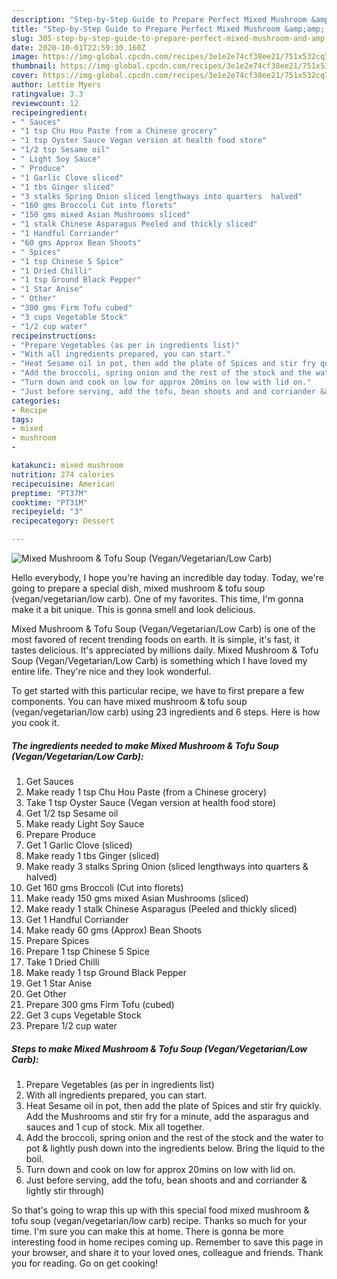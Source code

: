 ```yaml
---
description: "Step-by-Step Guide to Prepare Perfect Mixed Mushroom &amp;amp; Tofu Soup (Vegan/Vegetarian/Low Carb)"
title: "Step-by-Step Guide to Prepare Perfect Mixed Mushroom &amp;amp; Tofu Soup (Vegan/Vegetarian/Low Carb)"
slug: 305-step-by-step-guide-to-prepare-perfect-mixed-mushroom-and-amp-tofu-soup-vegan-vegetarian-low-carb
date: 2020-10-01T22:59:30.160Z
image: https://img-global.cpcdn.com/recipes/3e1e2e74cf38ee21/751x532cq70/mixed-mushroom-tofu-soup-veganvegetarianlow-carb-recipe-main-photo.jpg
thumbnail: https://img-global.cpcdn.com/recipes/3e1e2e74cf38ee21/751x532cq70/mixed-mushroom-tofu-soup-veganvegetarianlow-carb-recipe-main-photo.jpg
cover: https://img-global.cpcdn.com/recipes/3e1e2e74cf38ee21/751x532cq70/mixed-mushroom-tofu-soup-veganvegetarianlow-carb-recipe-main-photo.jpg
author: Lettie Myers
ratingvalue: 3.3
reviewcount: 12
recipeingredient:
- " Sauces"
- "1 tsp Chu Hou Paste from a Chinese grocery"
- "1 tsp Oyster Sauce Vegan version at health food store"
- "1/2 tsp Sesame oil"
- " Light Soy Sauce"
- " Produce"
- "1 Garlic Clove sliced"
- "1 tbs Ginger sliced"
- "3 stalks Spring Onion sliced lengthways into quarters  halved"
- "160 gms Broccoli Cut into florets"
- "150 gms mixed Asian Mushrooms sliced"
- "1 stalk Chinese Asparagus Peeled and thickly sliced"
- "1 Handful Corriander"
- "60 gms Approx Bean Shoots"
- " Spices"
- "1 tsp Chinese 5 Spice"
- "1 Dried Chilli"
- "1 tsp Ground Black Pepper"
- "1 Star Anise"
- " Other"
- "300 gms Firm Tofu cubed"
- "3 cups Vegetable Stock"
- "1/2 cup water"
recipeinstructions:
- "Prepare Vegetables (as per in ingredients list)"
- "With all ingredients prepared, you can start."
- "Heat Sesame oil in pot, then add the plate of Spices and stir fry quickly. Add the Mushrooms and stir fry for a minute, add the asparagus and sauces and 1 cup of stock. Mix all together."
- "Add the broccoli, spring onion and the rest of the stock and the water to pot &amp; lightly push down into the ingredients below. Bring the liquid to the boil."
- "Turn down and cook on low for approx 20mins on low with lid on."
- "Just before serving, add the tofu, bean shoots and and corriander &amp; lightly stir through)"
categories:
- Recipe
tags:
- mixed
- mushroom
- 

katakunci: mixed mushroom  
nutrition: 274 calories
recipecuisine: American
preptime: "PT37M"
cooktime: "PT31M"
recipeyield: "3"
recipecategory: Dessert

---
```



![Mixed Mushroom &amp; Tofu Soup (Vegan/Vegetarian/Low Carb)](https://img-global.cpcdn.com/recipes/3e1e2e74cf38ee21/751x532cq70/mixed-mushroom-tofu-soup-veganvegetarianlow-carb-recipe-main-photo.jpg)

Hello everybody, I hope you're having an incredible day today. Today, we're going to prepare a special dish, mixed mushroom &amp; tofu soup (vegan/vegetarian/low carb). One of my favorites. This time, I'm gonna make it a bit unique. This is gonna smell and look delicious.



Mixed Mushroom &amp; Tofu Soup (Vegan/Vegetarian/Low Carb) is one of the most favored of recent trending foods on earth. It is simple, it's fast, it tastes delicious. It's appreciated by millions daily. Mixed Mushroom &amp; Tofu Soup (Vegan/Vegetarian/Low Carb) is something which I have loved my entire life. They're nice and they look wonderful.


To get started with this particular recipe, we have to first prepare a few components. You can have mixed mushroom &amp; tofu soup (vegan/vegetarian/low carb) using 23 ingredients and 6 steps. Here is how you cook it.

<!--inarticleads1-->

##### The ingredients needed to make Mixed Mushroom &amp; Tofu Soup (Vegan/Vegetarian/Low Carb):

1. Get  Sauces
1. Make ready 1 tsp Chu Hou Paste (from a Chinese grocery)
1. Take 1 tsp Oyster Sauce (Vegan version at health food store)
1. Get 1/2 tsp Sesame oil
1. Make ready  Light Soy Sauce
1. Prepare  Produce
1. Get 1 Garlic Clove (sliced)
1. Make ready 1 tbs Ginger (sliced)
1. Make ready 3 stalks Spring Onion (sliced lengthways into quarters &amp; halved)
1. Get 160 gms Broccoli (Cut into florets)
1. Make ready 150 gms mixed Asian Mushrooms (sliced)
1. Make ready 1 stalk Chinese Asparagus (Peeled and thickly sliced)
1. Get 1 Handful Corriander
1. Make ready 60 gms (Approx) Bean Shoots
1. Prepare  Spices
1. Prepare 1 tsp Chinese 5 Spice
1. Take 1 Dried Chilli
1. Make ready 1 tsp Ground Black Pepper
1. Get 1 Star Anise
1. Get  Other
1. Prepare 300 gms Firm Tofu (cubed)
1. Get 3 cups Vegetable Stock
1. Prepare 1/2 cup water




<!--inarticleads2-->

##### Steps to make Mixed Mushroom &amp; Tofu Soup (Vegan/Vegetarian/Low Carb):

1. Prepare Vegetables (as per in ingredients list)
1. With all ingredients prepared, you can start.
1. Heat Sesame oil in pot, then add the plate of Spices and stir fry quickly. Add the Mushrooms and stir fry for a minute, add the asparagus and sauces and 1 cup of stock. Mix all together.
1. Add the broccoli, spring onion and the rest of the stock and the water to pot &amp; lightly push down into the ingredients below. Bring the liquid to the boil.
1. Turn down and cook on low for approx 20mins on low with lid on.
1. Just before serving, add the tofu, bean shoots and and corriander &amp; lightly stir through)




So that's going to wrap this up with this special food mixed mushroom &amp; tofu soup (vegan/vegetarian/low carb) recipe. Thanks so much for your time. I'm sure you can make this at home. There is gonna be more interesting food in home recipes coming up. Remember to save this page in your browser, and share it to your loved ones, colleague and friends. Thank you for reading. Go on get cooking!
